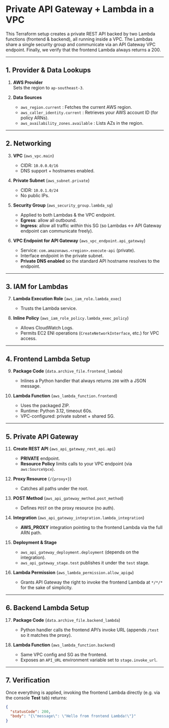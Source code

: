 
# Private API Gateway + Lambda in a VPC

This Terraform setup creates a private REST API backed by two Lambda functions (frontend & backend), all running inside a VPC. The Lambdas share a single security group and communicate via an API Gateway VPC endpoint. Finally, we verify that the frontend Lambda always returns a 200.

---

## 1. Provider & Data Lookups

1. **AWS Provider**  
   Sets the region to `ap-southeast-3`.

2. **Data Sources**  
   - `aws_region.current` : Fetches the current AWS region.  
   - `aws_caller_identity.current` : Retrieves your AWS account ID (for policy ARNs).  
   - `aws_availability_zones.available` : Lists AZs in the region.

---

## 2. Networking

3. **VPC** (`aws_vpc.main`)  
   - CIDR: `10.0.0.0/16`  
   - DNS support + hostnames enabled.

4. **Private Subnet** (`aws_subnet.private`)  
   - CIDR: `10.0.1.0/24`  
   - No public IPs.

5. **Security Group** (`aws_security_group.lambda_sg`)  
   - Applied to both Lambdas & the VPC endpoint.  
   - **Egress**: allow all outbound.  
   - **Ingress**: allow all traffic _within_ this SG (so Lambdas ↔ API Gateway endpoint can communicate freely).

6. **VPC Endpoint for API Gateway** (`aws_vpc_endpoint.api_gateway`)  
   - Service: `com.amazonaws.<region>.execute-api` (private).  
   - Interface endpoint in the private subnet.  
   - **Private DNS enabled** so the standard API hostname resolves to the endpoint.

---

## 3. IAM for Lambdas

7. **Lambda Execution Role** (`aws_iam_role.lambda_exec`)  
   - Trusts the Lambda service.

8. **Inline Policy** (`aws_iam_role_policy.lambda_exec_policy`)  
   - Allows CloudWatch Logs.  
   - Permits EC2 ENI operations (`CreateNetworkInterface`, etc.) for VPC access.

---

## 4. Frontend Lambda Setup

9. **Package Code** (`data.archive_file.frontend_lambda`)  
   - Inlines a Python handler that always returns `200` with a JSON message.

10. **Lambda Function** (`aws_lambda_function.frontend`)  
    - Uses the packaged ZIP.  
    - Runtime: Python 3.12, timeout 60s.  
    - VPC-configured: private subnet + shared SG.

---

## 5. Private API Gateway

11. **Create REST API** (`aws_api_gateway_rest_api.api`)  
    - **PRIVATE** endpoint.  
    - **Resource Policy** limits calls to your VPC endpoint (via `aws:SourceVpce`).

12. **Proxy Resource** (`/{proxy+}`)  
    - Catches all paths under the root.

13. **POST Method** (`aws_api_gateway_method.post_method`)  
    - Defines `POST` on the proxy resource (no auth).

14. **Integration** (`aws_api_gateway_integration.lambda_integration`)  
    - **AWS_PROXY** integration pointing to the frontend Lambda via the full ARN path.

15. **Deployment & Stage**  
    - `aws_api_gateway_deployment.deployment` (depends on the integration).  
    - `aws_api_gateway_stage.test` publishes it under the `test` stage.

16. **Lambda Permission** (`aws_lambda_permission.allow_apigw`)  
    - Grants API Gateway the right to invoke the frontend Lambda at `*/*/*` for the sake of simplicity.

---

## 6. Backend Lambda Setup

17. **Package Code** (`data.archive_file.backend_lambda`)  
    - Python handler calls the frontend API’s invoke URL (appends `/test` so it matches the proxy).

18. **Lambda Function** (`aws_lambda_function.backend`)  
    - Same VPC config and SG as the frontend.  
    - Exposes an `API_URL` environment variable set to `stage.invoke_url`.

---

## 7. Verification

Once everything is applied, invoking the frontend Lambda directly (e.g. via the console **Test** tab) returns:

```json
{
  "statusCode": 200,
  "body": "{\"message\": \"Hello from frontend Lambda!\"}"
}